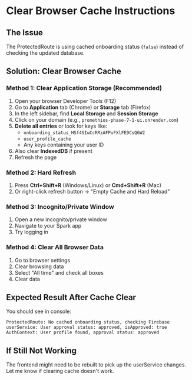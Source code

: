 # Clear Browser Cache Instructions

## The Issue
The ProtectedRoute is using cached onboarding status (`false`) instead of checking the updated database.

## Solution: Clear Browser Cache

### Method 1: Clear Application Storage (Recommended)
1. Open your browser Developer Tools (F12)
2. Go to **Application** tab (Chrome) or **Storage** tab (Firefox)
3. In the left sidebar, find **Local Storage** and **Session Storage**
4. Click on your domain (e.g., `promethios-phase-7-1-ui.onrender.com`)
5. **Delete all entries** or look for keys like:
   - `onboarding_status_HSf4SIwCcRRzAFPuFXlFE9CsQ6W2`
   - `user_profile_cache`
   - Any keys containing your user ID
6. Also clear **IndexedDB** if present
7. Refresh the page

### Method 2: Hard Refresh
1. Press **Ctrl+Shift+R** (Windows/Linux) or **Cmd+Shift+R** (Mac)
2. Or right-click refresh button → "Empty Cache and Hard Reload"

### Method 3: Incognito/Private Window
1. Open a new incognito/private window
2. Navigate to your Spark app
3. Try logging in

### Method 4: Clear All Browser Data
1. Go to browser settings
2. Clear browsing data
3. Select "All time" and check all boxes
4. Clear data

## Expected Result After Cache Clear
You should see in console:
```
ProtectedRoute: No cached onboarding status, checking Firebase
userService: User approval status: approved, isApproved: true
AuthContext: User profile found, approval status: approved
```

## If Still Not Working
The frontend might need to be rebuilt to pick up the userService changes. Let me know if clearing cache doesn't work.

